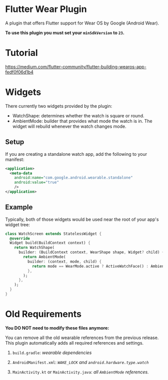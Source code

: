 # Flutter Wear Plugin

A plugin that offers Flutter support for Wear OS by Google (Android Wear).

__To use this plugin you must set your `minSdkVersion` to `23`.__


# Tutorial

https://medium.com/flutter-community/flutter-building-wearos-app-fedf0f06d1b4


# Widgets

There currently two widgets provided by the plugin:

* WatchShape: determines whether the watch is square or round.
* AmbientMode: builder that provides what mode the watch is in. The widget will rebuild whenever the watch changes mode.

## Setup

If you are creating a standalone watch app, add the following to your manifest:

 ```xml
 <application>
   <meta-data
     android:name="com.google.android.wearable.standalone"
     android:value="true"
     />
 </application>
 ```

## Example

Typically, both of those widgets would be used near the root of your app's widget tree:

```dart
class WatchScreen extends StatelessWidget {
  @override
  Widget build(BuildContext context) {
    return WatchShape(
      builder: (BuildContext context, WearShape shape, Widget? child) {
        return AmbientMode(
          builder: (context, mode, child) {
            return mode == WearMode.active ? ActiveWatchFace() : AmbientWatchFace();
          },
        );
      },
    );
  }
}
```

# Old Requirements

**You DO NOT need to modify these files anymore:**

You can remove all the old wearable references from the previous release. This plugin
automatically adds all required references and settings.

1. `build.gradle`: _wearable dependencies_

2. `AndroidManifest.xml`: _`WAKE_LOCK` and `android.hardware.type.watch`_

3. `MainActivity.kt` or `MainActivity.java`: _all `AmbientMode` references._

